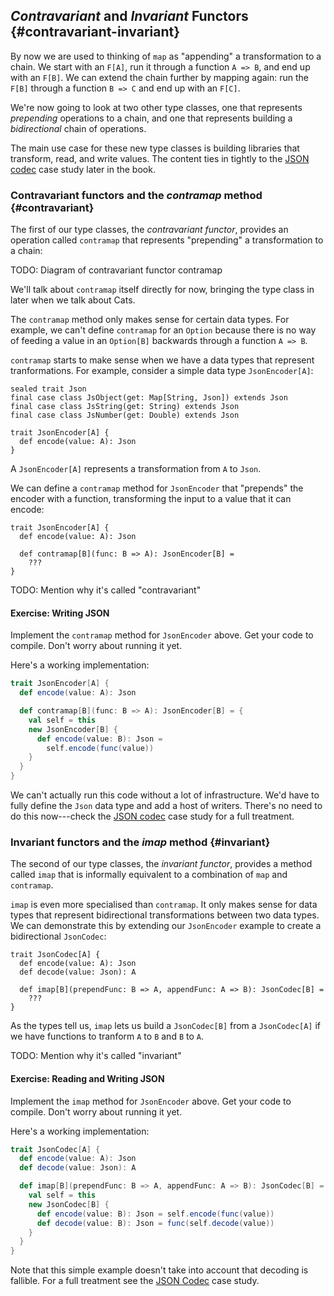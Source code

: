 ## *Contravariant* and *Invariant* Functors {#contravariant-invariant}

By now we are used to thinking of `map` as
"appending" a transformation to a chain.
We start with an `F[A]`,
run it through a function `A => B`,
and end up with an `F[B]`.
We can extend the chain further by mapping again:
run the `F[B]` through a function `B => C`
and end up with an `F[C]`.

We're now going to look at two other type classes,
one that represents *prepending* operations to a chain,
and one that represents building a *bidirectional*
chain of operations.

The main use case for these new type classes is
building libraries that transform, read, and write values.
The content ties in tightly to the [JSON codec](#json-codec)
case study later in the book.

### Contravariant functors and the *contramap* method {#contravariant}

The first of our type classes, the *contravariant functor*,
provides an operation called `contramap`
that represents "prepending" a transformation to a chain:

<div class="callout callout-danger">
  TODO: Diagram of contravariant functor contramap
</div>

We'll talk about `contramap` itself directly for now,
bringing the type class in later when we talk about Cats.

The `contramap` method only makes sense for certain data types.
For example, we can't define `contramap` for an `Option`
because there is no way of feeding a value in an
`Option[B]` backwards through a function `A => B`.

`contramap` starts to make sense when we have a data types
that represent tranformations.
For example, consider a simple data type `JsonEncoder[A]`:

```tut:book:silent
sealed trait Json
final case class JsObject(get: Map[String, Json]) extends Json
final case class JsString(get: String) extends Json
final case class JsNumber(get: Double) extends Json

trait JsonEncoder[A] {
  def encode(value: A): Json
}
```

A `JsonEncoder[A]` represents a transformation from `A` to `Json`.

We can define a `contramap` method for `JsonEncoder` that
"prepends" the encoder with a function,
transforming the input to a value that it can encode:

```tut:book:silent
trait JsonEncoder[A] {
  def encode(value: A): Json

  def contramap[B](func: B => A): JsonEncoder[B] =
    ???
}
```

<div class="callout callout-danger">
  TODO: Mention why it's called "contravariant"
</div>

#### Exercise: Writing JSON

Implement the `contramap` method for `JsonEncoder` above.
Get your code to compile. Don't worry about running it yet.

<div class="solution">
Here's a working implementation:

```scala
trait JsonEncoder[A] {
  def encode(value: A): Json

  def contramap[B](func: B => A): JsonEncoder[B] = {
    val self = this
    new JsonEncoder[B] {
      def encode(value: B): Json =
        self.encode(func(value))
    }
  }
}
```

We can't actually run this code without a lot of infrastructure.
We'd have to fully define the `Json` data type and add a host of writers.
There's no need to do this now---check
the [JSON codec](#json-codec) case study for a full treatment.
</div>

### Invariant functors and the *imap* method {#invariant}

The second of our type classes, the *invariant functor*,
provides a method called `imap` that is informally equivalent to
a combination of `map` and `contramap`.

`imap` is even more specialised than `contramap`.
It only makes sense for data types that represent
bidirectional transformations between two data types.
We can demonstrate this by extending our `JsonEncoder` example
to create a bidirectional `JsonCodec`:

```tut:book:silent
trait JsonCodec[A] {
  def encode(value: A): Json
  def decode(value: Json): A

  def imap[B](prependFunc: B => A, appendFunc: A => B): JsonCodec[B] =
    ???
}
```

As the types tell us, `imap` lets us build a `JsonCodec[B]` from a `JsonCodec[A]`
if we have functions to tranform `A` to `B` and `B` to `A`.

<div class="callout callout-danger">
  TODO: Mention why it's called "invariant"
</div>

#### Exercise: Reading and Writing JSON

Implement the `imap` method for `JsonEncoder` above.
Get your code to compile. Don't worry about running it yet.

<div class="solution">
Here's a working implementation:

```scala
trait JsonCodec[A] {
  def encode(value: A): Json
  def decode(value: Json): A

  def imap[B](prependFunc: B => A, appendFunc: A => B): JsonCodec[B] = {
    val self = this
    new JsonCodec[B] {
      def encode(value: B): Json = self.encode(func(value))
      def decode(value: B): Json = func(self.decode(value))
    }
  }
}
```

Note that this simple example doesn't take into account
that decoding is fallible.
For a full treatment see the [JSON Codec](#json-codec) case study.
</div>
